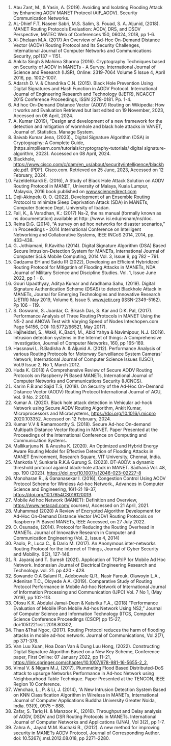 1.	Abu Zant, M., & Yasin, A. (2019). Avoiding and Isolating Flooding Attack by Enhancing AODV MANET Protocol (AIF_AODV). Security Communication Networks.
2.	AL-Dhief F.T, Naseer Sabri, M.S. Salim, S. Fouad, S. A. Aljunid, (2018). MANET Routing Protocols Evaluation: AODV, DRS, and DSDV Perspective, MATEC Web of Conferences 150, 06024, 2018, pp 1-6.
3.	Al-Dhelaan M.A. (2017) An Overview of Ad-Hoc On-Demand Distance Vector (AODV) Routing Protocol and Its Security Challenges, International Journal of Computer Networks and Communications Security, pp1137 – 1151. 
4.	Ankita Singh & Mahima Sharma (2016). Cryptography Techniques based on Security of AODV in MANETs - A Survey. International Journal of Science and Research (IJSR), Online: 2319-7064 Volume 5 Issue 4, April 2016, pp. 1002-1007.
5.	Adarsh D. V. & Chandrika C.N. (2015). Black Hole Prevention Using Digital Signatures and Hash Function in AODV Protocol. International Journal of Engineering Research and Technology (IJETR), NCACCT 2015 Conference Proceedings, ISSN 2278-0181. Pp. 1-4.
6.	Ad hoc On-Demand Distance Vector (AODV) Routing on Wikipedia: How it works and Evaluation Retrieved but last edited on 19 November, 2023, Accessed on 08 April, 2024.  
7.	A. Kumar (2019), “Design and development of a new framework for the detection and mitigation of wormhole and black hole attacks in VANET, Journal of. Statistics. Manage System.
8.	Baivab Kumar Jena, (2023)., Digital Signature Algorithm (DSA) in Cryptography: A Complete Guide, (https.simplilearn.com/tutorials/cryptography-tutorials/ digital signature-algorithm, 2023). Accessed on 08 April, 2024.
9.	Blackhole, https://www.cisco.com/c/dam/en_us/about/security/intelligence/blackhole.pdf. (PDF). Cisco.com. Retrieved on 25 June, 2023, Accessed on 12 February, 2024.
10.	Fazeldehkardi E. (2016), A Study of Black Hole Attack Solution on AODV Routing Protocol in MANET, University of Malaya, Kuala Lumpur, Malaysia, 2016 book published on www.sciencedirect.com 
11.	Deji-Akinpelu O. O. (2022), Development of an Ensemble Routing Protocol to minimize Sleep Deprivation Attack (SDA) in MANETs, Computer Science Dept. University of Ibadan.
12.	Fall, K., & Varadhan, K.: (2017) Ns-2, the ns manual (formally known as ns documentation) available at http: //www. isi.edu/nsnam/ns/doc.
13.	Reina D.G. (2014), “A survey on ad hoc networks for disaster scenarios,” in Proceedings - 2014 International Conference on Intelligent Networking and Collaborative Systems, IEEE INCoS 2014, 2014, pp. 433–438.
14.	G. Jothiamani, R.Kavitha (2014). Digital Signature Algorithm (DSA) Based Secure Intrusion-Detection System for MANETs, International Journal of Computer Sci.& Mobile Computing, 2014 Vol. 3, Issue 9, pg 782 – 791.
15.	Gadzama EH and Saidu IR (2022), Developing an Efficient Hybridized Routing Protocol for Mitigatinh of Flooding Attacks in MANETs, NDA Journal of Military Science and Discipline Studies. Vol. 1, Issue June 2022, pp 1 - 8.
16.	Gouri Upadthyay, Aditya Kumar and Aradhama Sahu, (2019). Digital Signature Authentication Scheme (DSAS) to detect Blackhole Attack in MANETs, Journal for Emerging Technologies and Innovative Research (JETIR) May 2019, Volume 6, Issue 5. www.jetir.org (ISSN-2349-5162). Pp 106 – 119.
17.	S. Goswami, S. Joardar, C. Bikash Das, S. Kar and D.K. Pal, (2017). Performance Analysis of Three Routing Protocols in MANET Using the NS-2 and ANOVA Test with Varying Speed of Nodes Intechopen.com Page 54156, DOI: 10.5772/66521, May 2017).
18.	Hajiheidari, S., Wakil, K.,Badri, M., Abid  Yahya & Navimipour, N.J. (2019). Intrusion detection systems in the Internet of things: A Comprehensive Investigation, Journal of Computer Networks, 160, pp 165-169.
19.	Hassnawi L. R.Badisha A.  & Aljunid A. (2012). Performance Analysis of various Routing Protocols for Motorway Surveillance System Cameras’ Network, International Journal of Computer Science Issues (IJSCI), Vol.9 Issue 2, No 1, March 2012.
20.	Huda K. (2018) A Comprehensive Review of Secure AODV Routing Protocols on Raspberry Pi Based MANETs, International Journal of Computer Networks and Communications Security (IJCNCS).
21.	Karim F.B and Sajid T.S, (2018). On Security of the Ad-Hoc On-Demand Distance Vector (AODV) Routing Protocol International Journal of ACU, Vol. 9 No. 2 2018.
22.	Kumar A. (2020). Black hole attack detection in Vehicular ad-hock Network using  Secure AODV Routing Algorithm, Ankit Kumar, Microprocessors and Microsystems, https://doi.org/10.1016/j.micpro 2020.103352. Accessed on 12 February, 2024.
23.	Kumar V.V & Ramamoorthy S. (2018). Secure Ad-hoc On-demand Multipath Distance Vector Routing in MANET. Paper Presented at the Proceedings of the International Conference on Computing and Communication Systems.
24.	Mallikarjuna N. & Anusha K. (2020). An Optimized and Hybrid Energy Aware Routing Model for Effective Detection of Flooding Attacks in MANET Environment, Research Square, VIT University, Chennai, India.
25.	Mankotia V, Sunkaria R.K.& Gurung S.  (2023). DT-AODV: a dynamic threshold protocol against black-hole attack in MANET. Sādhanā Vol. 48, pp. 190 (2023). https://doi.org/10.1007/s12046-023-02227-8
26.	Monoharan R., & Gananasekar I. (2016), Congestion Control Using AODV Protocol Scheme for Wireless Ad-hoc Network., Advances in Computer Science and Engineering, 16(1-2) 19-37, https://doi.org/10.17654CS016120019.
27.	Mobile Ad hoc Network (MANET): Definition and Overview, https://www.netacad.com/ courses/, Accessed on 21 April, 2021.
28.	Muhammad (2020) A Review of Encrypted Algorithm Development for Ad-Hoc On-Demand Distance Vector (AODV) Routing Protocols on Raspberry Pi Based MANETs, IEEE Accessed, on 27 July 2022.
29.	O. Osunade, (2014). Protocol for Reducing the Routing Overhead in MANETs. Journal of Innovative Research in Computer and Communication Engineering (Vol. 2, Issue 4, 2014)
30.	Paolo, P., Luca C., & Dario M. (2017). An Anonymous inter-networks Routing Protocol for the internet of Things, Journal of Cyber Security and Mobility. 6(2), 127-146.
31.	R. Jayaraj and T. Suresh (2021). Application of TCP/IP for Mobile Ad Hoc Network. Indonesian Journal of Electrical Engineering Research and Technology. vol. 21. pp 420 - 428.
32.	Sowande O.A Salami R., Adebowale Q.R., Nasir Farouk, Olawoyin L.A., Adeniran T.C., Oloyede A.A.  (2019). Comparative Study of Routing Protocol Performance in Mobile Ad-hoc Network of International Journal of Information Processing and Communication (IJPC) Vol. 7 No 1, (May 2019), pp 102-113.
33.	Ofosu K.K. Abdulai Jamai-Deen & Katsriku F.A., (2018) “Performance Evaluation of Mobile IPon Mobile Ad-hos Network Using NS2,” Journal of Computer Science and Information Technology (ITCS, Computer Science Conference Proceedings (CSCP) pp 15-27, doi:1051221csit.2018.80302,
34.	Than &Thai Ngoc, (2017). Routing Protocol reduces the harm of flooding attacks in mobile ad-hoc network. Journal of Communications, Vol.2(7), pp 371-378.
35.	Van Luu Xuan, Hoa Doan Van & Dung Luu Hong, (2022). Constructing Digital Signature Algorithm Based on a New Key Scheme, Conference paper, First Online:  07 January 2022, pp 11–21, https://link.springer.com/chapter/10.1007/978-981-16-5655-2_2, 
36.	Vimal V. & Nigam M.J, (2017). Plummeting Flood Based Distributed-DoS attack to upsurge Networks Performance in Ad-hoc Network using Neighbourhood Table Technique. Paper Presented at the TENCON, IEEE Region 10 Conference. 
37.	Wenchao, L., P. & Li, J. (2014), “A New Intrusion Detection System Based on KNN Classification Algorithm in Wireless in MANETs, International Journal of Computer Applications Buddha University Greater Noida, India. 93(9), 0975 – 888.
38.	Zafar, S. Tariq H. & Manzoor K., (2016). Throughput and Delay analysis of AODV, DSDV and DSR Routing Protocols in MANETs. International Journal of Computer Networks and Applications (IJNA), Vol 3(2), pp 1-7.
39.	Zahra A., Jayad M.M. Kuchaki R., (2012).  A new method for improving security in MANETs AODV Protocol, Journal of Corresponding Author. doi: 10.5267/j.msl.2012.08.018, pp 2271–2280.
